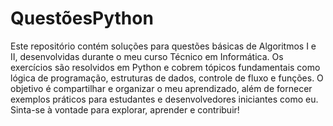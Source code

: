 # QuestõesPython
Este repositório contém soluções para questões básicas de Algoritmos I e II, desenvolvidas durante o meu curso Técnico em Informática. Os exercícios são resolvidos em Python e cobrem tópicos fundamentais como lógica de programação, estruturas de dados, controle de fluxo e funções. O objetivo é compartilhar e organizar o meu aprendizado, além de fornecer exemplos práticos para estudantes e desenvolvedores iniciantes como eu. 
Sinta-se à vontade para explorar, aprender e contribuir!
